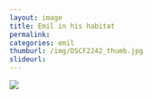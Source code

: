 ```yaml
---
layout: image
title: Emil in his habitat
permalink: 
categories: emil
thumburl: /img/DSCF2242_thumb.jpg
slideurl: 
---
```


![](/img/DSCF2242_thumb.jpg)
